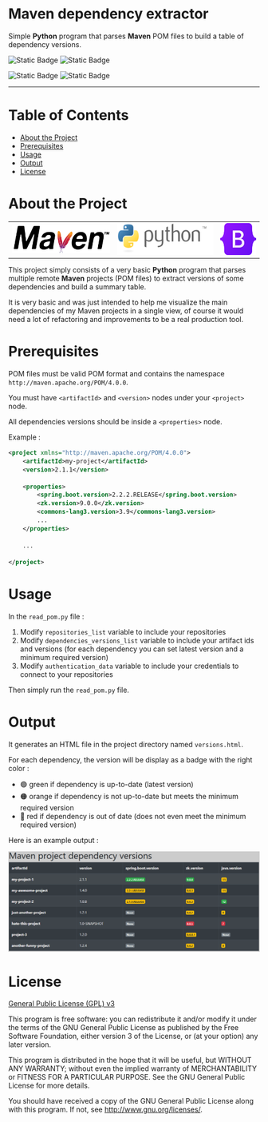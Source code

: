 # Maven dependency extractor

Simple **Python** program that parses **Maven** POM files to build a table of dependency versions.

![Static Badge](https://img.shields.io/badge/Version-1.0.5-2AAB92)
![Static Badge](https://img.shields.io/badge/Last%20update-27%20Jan%202020-blue)

![Static Badge](https://img.shields.io/badge/Python-3.4.4-yellow)
![Static Badge](https://img.shields.io/badge/Bootstrap-3.4.4-purple)

---

# Table of Contents

* [About the Project](#about-the-project)
* [Prerequisites](#prerequisites)
* [Usage](#usage)
* [Output](#output)
* [License](#license)

# About the Project

<table>
  <tr>
    <td>
        <img alt="Maven logo" src="logo-maven.svg" height="56"/>
    </td>
    <td>
      <img alt="Python logo" src="logo-python.svg" height="64"/>
    </td>
    <td>
      <img alt="Bootstrap logo" src="logo-bootstrap.svg" height="64"/>
    </td>
  </tr>
</table>

This project simply consists of a very basic **Python** program that parses multiple remote **Maven** projects (POM files)
to extract versions of some dependencies and build a summary table.

It is very basic and was just intended to help me visualize the main dependencies of my Maven projects in a single view,
of course it would need a lot of refactoring and improvements to be a real production tool.

# Prerequisites

POM files must be valid POM format and contains the namespace `http://maven.apache.org/POM/4.0.0`.

You must have `<artifactId>` and `<version>` nodes under your `<project>` node.

All dependencies versions should be inside a `<properties>` node.

Example :

```xml
<project xmlns="http://maven.apache.org/POM/4.0.0">
    <artifactId>my-project</artifactId>
    <version>2.1.1</version>

    <properties>
        <spring.boot.version>2.2.2.RELEASE</spring.boot.version>
        <zk.version>9.0.0</zk.version>
        <commons-lang3.version>3.9</commons-lang3.version>
        ...
    </properties>

    ...

</project>
```

# Usage

In the `read_pom.py` file :
1. Modify `repositories_list` variable to include your repositories
2. Modify `dependencies_versions_list` variable to include your artifact ids and versions (for each dependency you can set latest version and a minimum required version) 
3. Modify `authentication_data` variable to include your credentials to connect to your repositories

Then simply run the `read_pom.py` file.

# Output

It generates an HTML file in the project directory named `versions.html`.

For each dependency, the version will be display as a badge with the right color :
- :green_circle: green if dependency is up-to-date (latest version)
- :orange_circle: orange if dependency is not up-to-date but meets the minimum required version
- :red_circle: red if dependency is out of date (does not even meet the minimum required version)

Here is an example output :

![Login page screenshot](output.png "Generated HTML file")

# License

[General Public License (GPL) v3](https://www.gnu.org/licenses/gpl-3.0.en.html)

This program is free software: you can redistribute it and/or modify it under the terms of the GNU
General Public License as published by the Free Software Foundation, either version 3 of the
License, or (at your option) any later version.

This program is distributed in the hope that it will be useful, but WITHOUT ANY WARRANTY; without
even the implied warranty of MERCHANTABILITY or FITNESS FOR A PARTICULAR PURPOSE. See the GNU
General Public License for more details.
    
You should have received a copy of the GNU General Public License along with this program.  If not,
see <http://www.gnu.org/licenses/>.